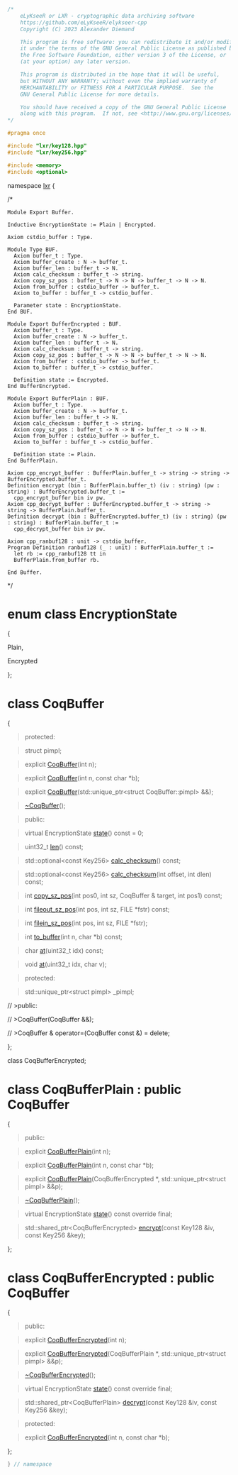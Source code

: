 ```cpp

/*
    eLyKseeR or LXR - cryptographic data archiving software
    https://github.com/eLyKseeR/elykseer-cpp
    Copyright (C) 2023 Alexander Diemand

    This program is free software: you can redistribute it and/or modify
    it under the terms of the GNU General Public License as published by
    the Free Software Foundation, either version 3 of the License, or
    (at your option) any later version.

    This program is distributed in the hope that it will be useful,
    but WITHOUT ANY WARRANTY; without even the implied warranty of
    MERCHANTABILITY or FITNESS FOR A PARTICULAR PURPOSE.  See the
    GNU General Public License for more details.

    You should have received a copy of the GNU General Public License
    along with this program.  If not, see <http://www.gnu.org/licenses/>.
*/

#pragma once

#include "lxr/key128.hpp"
#include "lxr/key256.hpp"

#include <memory>
#include <optional>

````

namespace [lxr](namespace.list) {

/*

```coq
Module Export Buffer.

Inductive EncryptionState := Plain | Encrypted.

Axiom cstdio_buffer : Type.

Module Type BUF.
  Axiom buffer_t : Type.
  Axiom buffer_create : N -> buffer_t.
  Axiom buffer_len : buffer_t -> N.
  Axiom calc_checksum : buffer_t -> string.
  Axiom copy_sz_pos : buffer_t -> N -> N -> buffer_t -> N -> N.
  Axiom from_buffer : cstdio_buffer -> buffer_t.
  Axiom to_buffer : buffer_t -> cstdio_buffer.

  Parameter state : EncryptionState.
End BUF.

Module Export BufferEncrypted : BUF.
  Axiom buffer_t : Type.
  Axiom buffer_create : N -> buffer_t.
  Axiom buffer_len : buffer_t -> N.
  Axiom calc_checksum : buffer_t -> string.
  Axiom copy_sz_pos : buffer_t -> N -> N -> buffer_t -> N -> N.
  Axiom from_buffer : cstdio_buffer -> buffer_t.
  Axiom to_buffer : buffer_t -> cstdio_buffer.

  Definition state := Encrypted.
End BufferEncrypted.

Module Export BufferPlain : BUF.
  Axiom buffer_t : Type.
  Axiom buffer_create : N -> buffer_t.
  Axiom buffer_len : buffer_t -> N.
  Axiom calc_checksum : buffer_t -> string.
  Axiom copy_sz_pos : buffer_t -> N -> N -> buffer_t -> N -> N.
  Axiom from_buffer : cstdio_buffer -> buffer_t.
  Axiom to_buffer : buffer_t -> cstdio_buffer.

  Definition state := Plain.
End BufferPlain.

Axiom cpp_encrypt_buffer : BufferPlain.buffer_t -> string -> string -> BufferEncrypted.buffer_t.
Definition encrypt (bin : BufferPlain.buffer_t) (iv : string) (pw : string) : BufferEncrypted.buffer_t :=
  cpp_encrypt_buffer bin iv pw.
Axiom cpp_decrypt_buffer : BufferEncrypted.buffer_t -> string -> string -> BufferPlain.buffer_t.
Definition decrypt (bin : BufferEncrypted.buffer_t) (iv : string) (pw : string) : BufferPlain.buffer_t :=
  cpp_decrypt_buffer bin iv pw.

Axiom cpp_ranbuf128 : unit -> cstdio_buffer.
Program Definition ranbuf128 (_ : unit) : BufferPlain.buffer_t :=
  let rb := cpp_ranbuf128 tt in
  BufferPlain.from_buffer rb.

End Buffer.
```

*/

# enum class EncryptionState

{

  Plain,

  Encrypted

};


# class CoqBuffer

{

>protected:

>struct pimpl;

>explicit [CoqBuffer](coqbuffer_ctor.cpp.md)(int n);

>explicit [CoqBuffer](coqbuffer_ctor.cpp.md)(int n, const char *b);

>explicit [CoqBuffer](coqbuffer_ctor.cpp.md)(std::unique_ptr&lt;struct CoqBuffer::pimpl&gt; &&);

>[~CoqBuffer](coqbuffer_ctor.cpp.md)();

>public:

>virtual EncryptionState [state](coqbuffer_functions.cpp.md)() const = 0;

>uint32_t [len](coqbuffer_functions.cpp.md)() const;

>std::optional&lt;const Key256&gt; [calc_checksum](coqbuffer_functions.cpp.md)() const;

>std::optional&lt;const Key256&gt; [calc_checksum](coqbuffer_functions.cpp.md)(int offset, int dlen) const;

>int [copy_sz_pos](coqbuffer_functions.cpp.md)(int pos0, int sz, CoqBuffer & target, int pos1) const;

>int [fileout_sz_pos](coqbuffer_functions.cpp.md)(int pos, int sz, FILE *fstr) const;

>int [filein_sz_pos](coqbuffer_functions.cpp.md)(int pos, int sz, FILE *fstr);

>int [to_buffer](coqbuffer_functions.cpp.md)(int n, char *b) const;

>char [at](coqbuffer_functions.cpp.md)(uint32_t idx) const;

>void [at](coqbuffer_functions.cpp.md)(uint32_t idx, char v);

>protected:

>std::unique_ptr&lt;struct pimpl&gt; _pimpl;

// >public:

// >CoqBuffer(CoqBuffer &&);

// >CoqBuffer & operator=(CoqBuffer const &) = delete;

};


class CoqBufferEncrypted;

# class CoqBufferPlain : public CoqBuffer

{

>public:

>explicit [CoqBufferPlain](coqbuffer_ctor.cpp.md)(int n);

>explicit [CoqBufferPlain](coqbuffer_ctor.cpp.md)(int n, const char *b);

>explicit [CoqBufferPlain](coqbuffer_ctor.cpp.md)(CoqBufferEncrypted *, std::unique_ptr&lt;struct pimpl&gt; &&p);

>[~CoqBufferPlain](coqbuffer_ctor.cpp.md)();

>virtual EncryptionState [state](coqbuffer_ctor.cpp.md)() const override final;

>std::shared_ptr&lt;CoqBufferEncrypted&gt; [encrypt](coqbuffer_functions.cpp.md)(const Key128 &iv, const Key256 &key);

};


# class CoqBufferEncrypted : public CoqBuffer

{

>public:

>explicit [CoqBufferEncrypted](coqbuffer_ctor.cpp.md)(int n);

>explicit [CoqBufferEncrypted](coqbuffer_ctor.cpp.md)(CoqBufferPlain *, std::unique_ptr&lt;struct pimpl&gt; &&p);

>[~CoqBufferEncrypted](coqbuffer_ctor.cpp.md)();

>virtual EncryptionState [state](coqbuffer_ctor.cpp.md)() const override final;

>std::shared_ptr&lt;CoqBufferPlain&gt; [decrypt](coqbuffer_functions.cpp.md)(const Key128 &iv, const Key256 &key);

>protected:

>explicit [CoqBufferEncrypted](coqbuffer_ctor.cpp.md)(int n, const char *b);

};


```cpp
} // namespace
```
